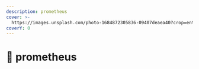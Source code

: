 ```yaml
---
description: prometheus
cover: >-
  https://images.unsplash.com/photo-1684872305836-09407deaea40?crop=entropy&cs=srgb&fm=jpg&ixid=M3wxOTcwMjR8MHwxfHJhbmRvbXx8fHx8fHx8fDE2ODc3Njk3MjN8&ixlib=rb-4.0.3&q=85
coverY: 0
---
```


# 🎳 prometheus

